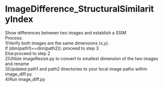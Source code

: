 # ImageDifference_StructuralSimilarityIndex
Show differences between two images and establish a SSIM</br>
Process:</br>
1)Verify both images are the same dimensions (x,y). </br>
If (dim(path1)==dim(path2)): proceed to step 3</br>
Else:proceed to step 2</br>
2)Utilize imageResize.py to convert to smallest dimension of the two images and rename </br>
3)Updated path1 and path2 directories to your local image paths within image_diff.py </br>
4)Run image_diff.py
